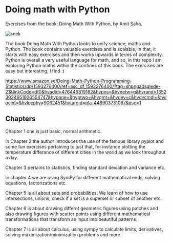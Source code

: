 # Doing math with Python
Exercises from the book: Doing Math With Python, by Amit Saha. 

![snek](https://user-images.githubusercontent.com/70810124/132311424-31655606-6a74-42bf-a542-4e8b1f7e1f42.jpg)

The book Doing Math With Python looks to unify science, maths and Python. The book contains valuable exercises and is scalable, in that, it starts with easy exercises and then works upwards in terms of complexity. Python is overall a very useful language for math, and so, in this repo I am exploring Python maths within the confines of this book. The exercises are easy but interesting, I find :)

https://www.amazon.se/Doing-Math-Python-Programming-Statistics/dp/1593276400/ref=asc_df_1593276400/?tag=shpngadsglede-21&linkCode=df0&hvadid=476446819182&hvpos=&hvnetw=g&hvrand=13523034651826554747&hvpone=&hvptwo=&hvqmt=&hvdev=c&hvdvcmdl=&hvlocint=&hvlocphy=9062451&hvtargid=pla-448903731067&psc=1

## Chapters
Chapter 1 one is just basic, normal arithmetic. 

In Chapter 2 the author introduces the use of the famous library pyplot and some fun exercises pertaining to just that, for instance plotting the temperature differance of different cities in the world as we look throughout a day. 

Chapter 3 pertains to statistics, finding standard deviation and variance etc. 

In chapter 4 we are using SymPy for different mathematical ends, solving equations, factorizations etc.

Chapter 5 is all about sets and probabilities. We learn of how to use intersections, unions, check if a set is a superset or subset of another etc. 

Chapter 6 is about drawing differnt geometric figures using patches and also drawing figures with scatter points using different mathematical transformations that transform an input into beautiful patterns. 

Chapter 7 is all about calculus, using sympy to calculate limits, derivatives, solving maximization/minimization problems and more. 
